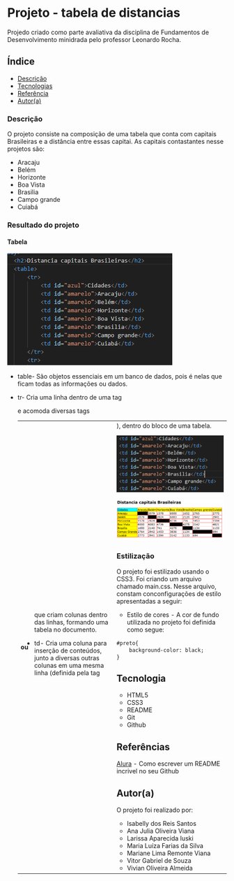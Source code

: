 # Projeto - tabela de distancias

Projedo criado como parte avaliativa da disciplina de Fundamentos de Desenvolvimento minidrada pelo professor Leonardo Rocha.

## Índice

* [Descrição](#descrição)
* [Tecnologias](#tecnologia)
* [Referência](#referências)
* [Autor(a)](#autora)

### Descrição
O projeto consiste na composição de uma tabela que conta com capitais Brasileiras e a distância entre essas capitai. As capitais contastantes nesse projetos são:

* Aracaju
* Belém
* Horizonte
* Boa Vista
* Brasilia
* Campo grande
* Cuiabá

### Resultado do projeto

#### Tabela
![ Estrutura da tabela ](img/ing/estrutura-tabela.PNG)

* table- São objetos essenciais em um banco de dados, pois é nelas que ficam todas as informações ou dados.

* tr- Cria uma linha dentro de uma tag <table> e acomoda diversas tags <th> ou <td> que criam colunas dentro das linhas, formando uma tabela no documento.

* td- Cria uma coluna para inserção de conteúdos, junto a diversas outras colunas em uma mesma linha (definida pela tag <td>), dentro do bloco de uma tabela.

![Estrutura do Td](img/ing/Td.PNG)

![Resultado final do projeto](img/ing/resutado-final.PNG)

### Estilização
 
O projeto foi estilizado usando o CSS3. Foi criando um arquivo chamado main.css. Nesse arquivo, constam conconfigurações de estilo apresentadas a seguir:
 
* Estilo de cores - A cor de fundo utilizada no projeto foi definida como segue:
 
```
#preto{
    background-color: black;
}
```

## Tecnologia

* HTML5
* CSS3
* README
* Git
* Github

## Referências

[Alura](https://www.alura.com.br/artigos/escrever-bom-readme) - Como escrever um README incrivel no seu Github

## Autor(a)
O projeto foi realizado por:
* Isabelly dos Reis Santos
* Ana Julia Oliveira Viana
* Larissa Aparecida Iuski
* Maria Luíza Farias da Silva
* Mariane Lima Remonte Viana
* Vitor Gabriel de Souza
* Vivian Oliveira Almeida
